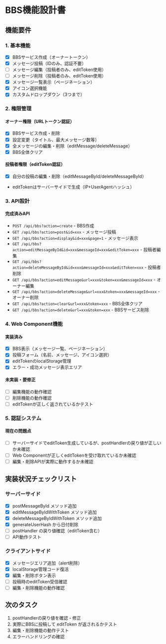 # BBS機能設計書

## 機能要件

### 1. 基本機能
- [x] BBSサービス作成（オーナートークン）
- [x] メッセージ投稿（IDのみ、認証不要）
- [ ] メッセージ編集（投稿者のみ、editToken使用）
- [ ] メッセージ削除（投稿者のみ、editToken使用）
- [x] メッセージ一覧表示（ページネーション）
- [x] アイコン選択機能
- [x] カスタムドロップダウン（3つまで）

### 2. 権限管理
#### オーナー権限（URLトークン認証）
- [x] BBSサービス作成・削除
- [x] 設定変更（タイトル、最大メッセージ数等）
- [x] 全メッセージの編集・削除（editMessage/deleteMessage）
- [x] BBS全体クリア

#### 投稿者権限（editToken認証）
- [x] 自分の投稿の編集・削除（editMessageById/deleteMessageById）
- editTokenはサーバーサイドで生成（IP+UserAgentハッシュ）

### 3. API設計

#### 完成済みAPI
- `POST /api/bbs?action=create` - BBS作成
- `GET /api/bbs?action=post&id=xxx` - メッセージ投稿
- `GET /api/bbs?action=display&id=xxx&page=1` - メッセージ表示
- `GET /api/bbs?action=editMessageById&id=xxx&messageId=xxx&editToken=xxx` - 投稿者編集
- `GET /api/bbs?action=deleteMessageById&id=xxx&messageId=xxx&editToken=xxx` - 投稿者削除
- `GET /api/bbs?action=editMessage&url=xxx&token=xxx&messageId=xxx` - オーナー編集
- `GET /api/bbs?action=deleteMessage&url=xxx&token=xxx&messageId=xxx` - オーナー削除
- `GET /api/bbs?action=clear&url=xxx&token=xxx` - BBS全体クリア
- `GET /api/bbs?action=delete&url=xxx&token=xxx` - BBSサービス削除

### 4. Web Component機能

#### 実装済み
- [x] BBS表示（メッセージ一覧、ページネーション）
- [x] 投稿フォーム（名前、メッセージ、アイコン選択）
- [x] editTokenのlocalStorage管理
- [x] エラー・成功メッセージ表示エリア

#### 未実装・要修正
- [ ] 編集機能の動作確認
- [ ] 削除機能の動作確認
- [ ] editTokenが正しく返されているかテスト

### 5. 認証システム

#### 現在の問題点
- [ ] サーバーサイドでeditToken生成しているが、postHandlerの戻り値が正しいか未確認
- [ ] Web Componentが正しくeditTokenを受け取れているか未確認
- [ ] 編集・削除APIが実際に動作するか未確認

## 実装状況チェックリスト

### サーバーサイド
- [x] postMessageById メソッド追加
- [x] editMessageByIdWithToken メソッド追加  
- [x] deleteMessageByIdWithToken メソッド追加
- [x] generateUserHash から日付削除
- [ ] postHandler の戻り値確認（editToken含む）
- [ ] API動作テスト

### クライアントサイド
- [x] メッセージエリア追加（alert削除）
- [x] localStorage管理コード復活
- [x] 編集・削除ボタン表示
- [ ] 投稿時のeditToken受信確認
- [ ] 編集・削除機能の動作確認

## 次のタスク

1. postHandlerの戻り値を確認・修正
2. 実際にBBSに投稿して editToken が返されるかテスト
3. 編集・削除機能の動作テスト
4. エラーハンドリングの確認